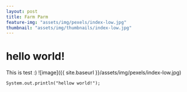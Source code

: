 ```yaml
---
layout: post
title: Farm Parm
feature-img: "assets/img/pexels/index-low.jpg"
thumbnail: "assets/img/thumbnails/index-low.jpg"
---
```

# hello world!
This is test :)
![image]({{ site.baseurl }}/assets/img/pexels/index-low.jpg)

`System.out.println("hellow world!");`